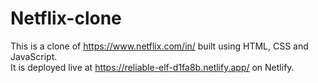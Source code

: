 # Netflix-clone
This is a clone of https://www.netflix.com/in/ built using HTML, CSS and JavaScript.<br>
It is deployed live at https://reliable-elf-d1fa8b.netlify.app/ on Netlify.
